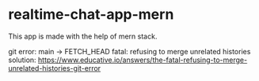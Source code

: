 # realtime-chat-app-mern

This app is made with the help of mern stack.

git error:
main -> FETCH_HEAD fatal: refusing to merge unrelated histories
solution: https://www.educative.io/answers/the-fatal-refusing-to-merge-unrelated-histories-git-error
